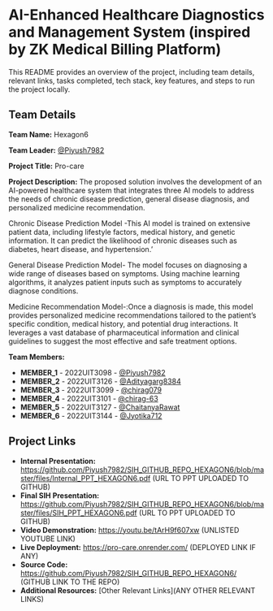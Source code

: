 # AI-Enhanced Healthcare Diagnostics and Management System (inspired by ZK Medical Billing Platform)

This README provides an overview of the project, including team details, relevant links, tasks completed, tech stack, key features, and steps to run the project locally.

## Team Details

**Team Name:** Hexagon6

**Team Leader:** [@Piyush7982](https://github.com/Piyush7982)

**Project Title:** Pro-care

**Project Description:** The proposed solution involves the development of an AI-powered healthcare system that integrates three AI models to address the needs of chronic disease prediction, general disease diagnosis, and personalized medicine recommendation.

Chronic Disease Prediction Model -This AI model is trained on extensive patient data, including lifestyle factors, medical history, and genetic information. It can predict the likelihood of chronic diseases such as diabetes, heart disease, and hypertension.’

General Disease Prediction Model- The model focuses on diagnosing a wide range of diseases based on symptoms. Using machine learning algorithms, it analyzes patient inputs such as symptoms to accurately diagnose conditions.

Medicine Recommendation Model-:Once a diagnosis is made, this model provides personalized medicine recommendations tailored to the patient’s specific condition, medical history, and potential drug interactions. It leverages a vast database of pharmaceutical information and clinical guidelines to suggest the most effective and safe treatment options.

**Team Members:**

- **MEMBER_1** - 2022UIT3098 - [@Piyush7982](https://github.com/Piyush7982)
- **MEMBER_2** - 2022UIT3126 - [@Adityagarg8384](https://github.com/Adityagarg8384)
- **MEMBER_3** - 2022UIT3099 - [@chirag079](https://github.com/USERNAME)
- **MEMBER_4** - 2022UIT3101 - [@chirag-63](https://github.com/chirag-63)
- **MEMBER_5** - 2022UIT3127 - [@ChaitanyaRawat](https://github.com/ChaitanyaRawat)
- **MEMBER_6** - 2022UIT3144 - [@Jyotika712](https://github.com/Jyotika712)

## Project Links

- **Internal Presentation:** https://github.com/Piyush7982/SIH_GITHUB_REPO_HEXAGON6/blob/master/files/Internal_PPT_HEXAGON6.pdf (URL TO PPT UPLOADED TO GITHUB)
- **Final SIH Presentation:** https://github.com/Piyush7982/SIH_GITHUB_REPO_HEXAGON6/blob/master/files/SIH_PPT_HEXAGON6.pdf (URL TO PPT UPLOADED TO GITHUB)
- **Video Demonstration:** https://youtu.be/tArH9f607xw (UNLISTED YOUTUBE LINK)
- **Live Deployment:** https://pro-care.onrender.com/ (DEPLOYED LINK IF ANY)
- **Source Code:** https://github.com/Piyush7982/SIH_GITHUB_REPO_HEXAGON6/ (GITHUB LINK TO THE REPO)
- **Additional Resources:** [Other Relevant Links](ANY OTHER RELEVANT LINKS)
